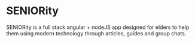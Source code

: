 # SENIORity
SENIORity is a full stack angular + nodeJS app designed for elders to help them using modern technology through articles, guides and group chats.
